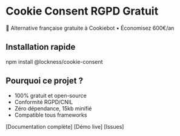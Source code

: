 # Cookie Consent RGPD Gratuit

🚀 Alternative française gratuite à Cookiebot • Économisez 600€/an

## Installation rapide
npm install @lockness/cookie-consent

## Pourquoi ce projet ?
- 100% gratuit et open-source
- Conformité RGPD/CNIL
- Zéro dépendance, 15kb minifié
- Compatible tous frameworks

[Documentation complète] [Démo live] [Issues]
